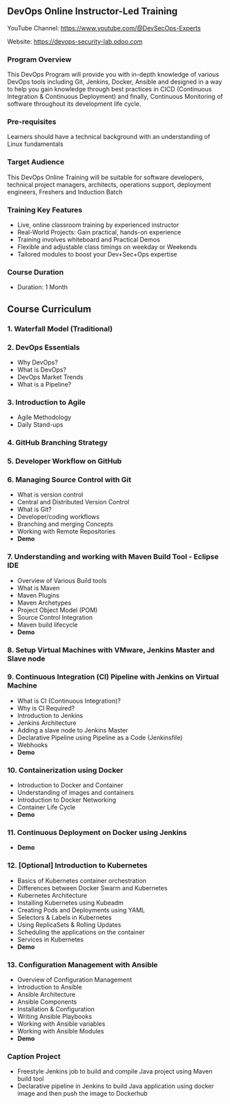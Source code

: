## DevOps Online Instructor-Led Training

YouTube Channel:
https://www.youtube.com/@DevSecOps-Experts

Website:
https://devops-security-lab.odoo.com


### Program Overview
This DevOps Program will provide you with in-depth knowledge of various DevOps tools including Git, Jenkins, Docker, Ansible and designed in a way to help you gain knowledge through best practices in CICD (Continuous Integration & Continuous Deployment) and finally, Continuous Monitoring of software throughout its development life cycle.

### Pre-requisites
Learners should have a technical background with an understanding of Linux fundamentals

### Target Audience
This DevOps Online Training will be suitable for software developers, technical project managers, architects, operations support, deployment engineers, Freshers and Induction Batch

### Training Key Features
- Live, online classroom training by experienced instructor
- Real-World Projects: Gain practical, hands-on experience
- Training involves whiteboard and Practical Demos
- Flexible and adjustable class timings on weekday or Weekends
- Tailored modules to boost your Dev+Sec+Ops expertise

### Course Duration
- Duration: 1 Month

## Course Curriculum

### 1. Waterfall Model (Traditional)

### 2. DevOps Essentials
- Why DevOps?
- What is DevOps?
- DevOps Market Trends
- What is a Pipeline?

### 3. Introduction to Agile
- Agile Methodology
- Daily Stand-ups

### 4. GitHub Branching Strategy

### 5. Developer Workflow on GitHub

### 6. Managing Source Control with Git
- What is version control
- Central and Distributed Version Control
- What is Git?
- Developer/coding workflows
- Branching and merging Concepts
- Working with Remote Repositories
- **Demo**

### 7. Understanding and working with Maven Build Tool - Eclipse IDE
- Overview of Various Build tools
- What is Maven
- Maven Plugins
- Maven Archetypes
- Project Object Model (POM)
- Source Control Integration
- Maven build lifecycle
- **Demo**

### 8. Setup Virtual Machines with VMware, Jenkins Master and Slave node

### 9. Continuous Integration (CI) Pipeline with Jenkins on Virtual Machine
- What is CI (Continuous Integration)?
- Why is CI Required?
- Introduction to Jenkins
- Jenkins Architecture
- Adding a slave node to Jenkins Master
- Declarative Pipeline using Pipeline as a Code (Jenkinsfile)
- Webhooks
- **Demo**

### 10. Containerization using Docker
- Introduction to Docker and Container
- Understanding of images and containers
- Introduction to Docker Networking
- Container Life Cycle
- **Demo**

### 11. Continuous Deployment on Docker using Jenkins
- **Demo**

### 12. [Optional] Introduction to Kubernetes
- Basics of Kubernetes container orchestration
- Differences between Docker Swarm and Kubernetes
- Kubernetes Architecture
- Installing Kubernetes using Kubeadm
- Creating Pods and Deployments using YAML
- Selectors & Labels in Kubernetes
- Using ReplicaSets & Rolling Updates
- Scheduling the applications on the container
- Services in Kubernetes
- **Demo**

### 13. Configuration Management with Ansible
- Overview of Configuration Management
- Introduction to Ansible
- Ansible Architecture
- Ansible Components
- Installation & Configuration
- Writing Ansible Playbooks
- Working with Ansible variables
- Working with Ansible Modules
- **Demo**

### Caption Project
- Freestyle Jenkins job to build and compile Java project using Maven build tool
- Declarative pipeline in Jenkins to build Java application using docker image and then push the image to Dockerhub
